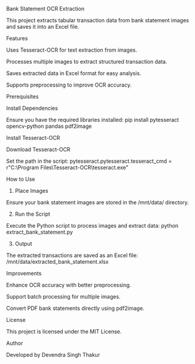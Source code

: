 Bank Statement OCR Extraction

This project extracts tabular transaction data from bank statement images and saves it into an Excel file.

Features

Uses Tesseract-OCR for text extraction from images.

Processes multiple images to extract structured transaction data.

Saves extracted data in Excel format for easy analysis.

Supports preprocessing to improve OCR accuracy.

Prerequisites

Install Dependencies

Ensure you have the required libraries installed:
pip install pytesseract opencv-python pandas pdf2image

Install Tesseract-OCR

Download Tesseract-OCR

Set the path in the script:
pytesseract.pytesseract.tesseract_cmd = r"C:\\Program Files\\Tesseract-OCR\\tesseract.exe"  

How to Use

1. Place Images

Ensure your bank statement images are stored in the /mnt/data/ directory.

2. Run the Script

Execute the Python script to process images and extract data:
python extract_bank_statement.py

3. Output

The extracted transactions are saved as an Excel file:
/mnt/data/extracted_bank_statement.xlsx

Improvements

Enhance OCR accuracy with better preprocessing.

Support batch processing for multiple images.

Convert PDF bank statements directly using pdf2image.

License

This project is licensed under the MIT License.

Author

Developed by Devendra Singh Thakur
